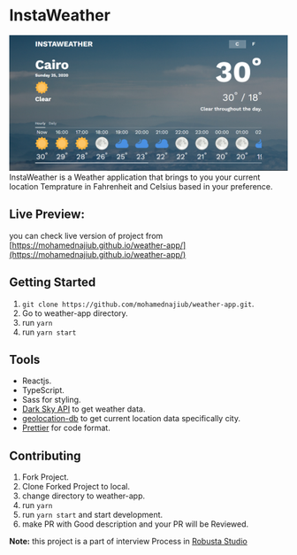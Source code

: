 # InstaWeather
![Image of InstaWeather](./screenshot.png)
InstaWeather is a Weather application that brings to you your current location Temprature in Fahrenheit and Celsius based in your preference.


## Live Preview:

you can check live version of project from [https://mohamednajiub.github.io/weather-app/](https://mohamednajiub.github.io/weather-app/)

## Getting Started

1. `git clone https://github.com/mohamednajiub/weather-app.git`.
2. Go to weather-app directory.
3. run `yarn`
4. run `yarn start`

## Tools

- Reactjs.
- TypeScript.
- Sass for styling.
- [Dark Sky API](http://darksky.net/) to get weather data.
- [geolocation-db](http://geolocation-db.com/) to get current location data specifically city.
- [Prettier](https://prettier.io/) for code format.

## Contributing

1. Fork Project.
2. Clone Forked Project to local.
3. change directory to weather-app.
4. run `yarn`
5. run `yarn start` and start development.
6. make PR with Good description and your PR will be Reviewed.

**Note:**
this project is a part of interview Process in [Robusta Studio](https://robustastudio.com/)
